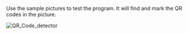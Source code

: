 Use the sample pictures to test the program. It will find and mark the QR codes in the picture.

![QR_Code_detector](https://user-images.githubusercontent.com/110348831/217374846-dcf31975-c7e6-41dd-a70d-31ad172c88c1.JPG)

